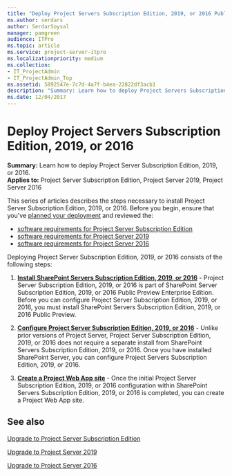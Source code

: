 ```yaml
---
title: "Deploy Project Servers Subscription Edition, 2019, or 2016 Public Preview"
ms.author: serdars
author: SerdarSoysal
manager: pamgreen
audience: ITPro
ms.topic: article
ms.service: project-server-itpro
ms.localizationpriority: medium
ms.collection:
- IT_ProjectAdmin
- IT_ProjectAdmin_Top
ms.assetid: 5892547e-7c7d-4a7f-b4ea-22822df3acb1
description: "Summary: Learn how to deploy Project Servers Subscription Edition, 2019, or 2016 Public Preview."
ms.date: 12/04/2017
---
```


# Deploy Project Servers Subscription Edition, 2019, or 2016

 **Summary:** Learn how to deploy Project Server Subscription Edition, 2019, or 2016.<br/>
**Applies to:** Project Server Subscription Edition, Project Server 2019, Project Server 2016
  
This series of articles describes the steps necessary to install Project Server Subscription Edition, 2019, or 2016. Before you begin, ensure that you've [planned your deployment](plan-for-project-server-2016.md) and reviewed the:

- [software requirements for Project Server Subscription Edition](software-requirements-project-server-subscription-edition.md)
- [software requirements for Project Server 2019](software-requirements-for-project-server-2019.md)
- [software requirements for Project Server 2016](software-requirements-for-project-server-2016.md)
  
Deploying Project Server Subscription Edition, 2019, or 2016 consists of the following steps:
  
1. **[Install SharePoint Servers Subscription Edition, 2019, or 2016](/sharepoint/install/install-for-sharepoint-server-2019)** - Project Server Subscription Edition, 2019, or 2016 is part of SharePoint Server Subscription Edition, 2019, or 2016 Public Preview Enterprise Edition. Before you can configure Project Server Subscription Edition, 2019, or 2016, you must install SharePoint Servers Subscription Edition, 2019, or 2016 Public Preview.

2. **[Configure Project Server Subscription Edition, 2019, or 2016](install-and-configure-project-server-2016.md)** - Unlike prior versions of Project Server, Project Server Subscription Edition, 2019, or 2016 does not require a separate install from SharePoint Servers Subscription Edition, 2019, or 2016. Once you have installed SharePoint Server, you can configure Project Servers Subscription Edition, 2019, or 2016.

3. **[Create a Project Web App site](deploy-project-web-app.md)** - Once the initial Project Server Subscription Edition, 2019, or 2016 configuration within SharePoint Servers Subscription Edition, 2019, or 2016 is completed, you can create a Project Web App site.

## See also

[Upgrade to Project Server Subscription Edition](upgrade-project-server-subscription-edition.md)

[Upgrade to Project Server 2019](upgrade-to-project-server-2019.md)

[Upgrade to Project Server 2016](upgrade-to-project-server-2016.md)
